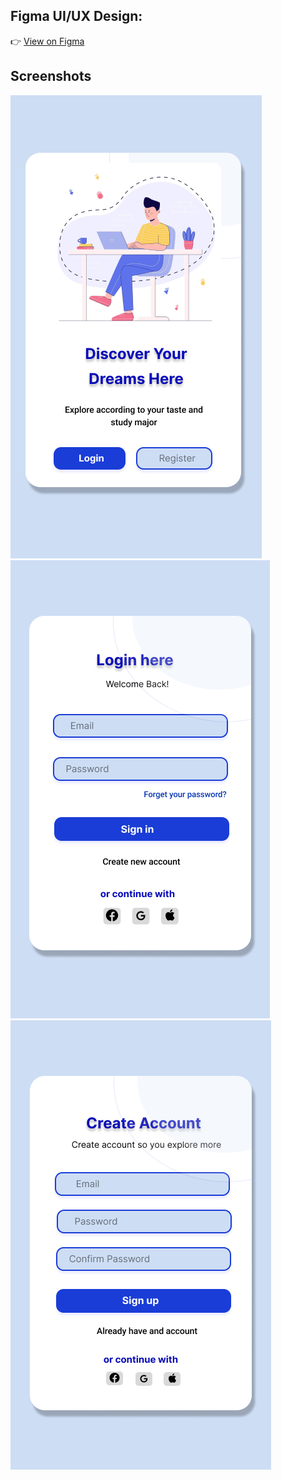  ## Figma UI/UX Design:

👉 [View on Figma](https://www.figma.com/design/493zIWvk3XRxZQhAKlapeA/Login-Signup-Page?node-id=3-150&t=4knFrTFeszLf7Rfy-1)

## Screenshots
![Home](Front_Page.png)
![Home](Login_Page.png)
![Home](Sign_Up_Page.png)
